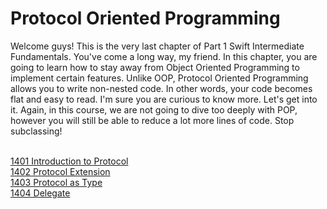 # Protocol Oriented Programming
Welcome guys! This is the very last chapter of Part 1 Swift Intermediate Fundamentals. You've come a long way, my friend.  In this chapter, you are going to learn how to stay away from Object Oriented Programming to implement certain features. Unlike OOP, Protocol Oriented Programming allows you to write non-nested code. In other words, your code becomes flat and easy to read. I'm sure you are curious to know more. Let's get into it. Again, in this course, we are not going to dive too deeply with POP, however you will still be able to reduce a lot more lines of code. Stop subclassing!


<br>[1401 Introduction to Protocol](/1000/1400/1401_intro_to_protocol.md)
<br>[1402 Protocol Extension](/1000/1400/1402_protocol_extension.md)
<br>[1403 Protocol as Type](/1000/1400/1403_protocol_as_type.md)
<br>[1404 Delegate](/1000/1400/1404_delegate.md)
